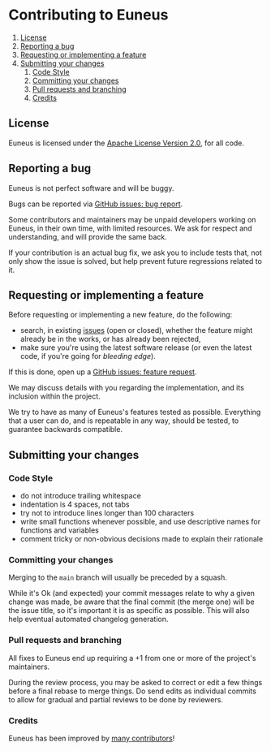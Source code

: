 # Contributing to Euneus

1. [License](#license)
1. [Reporting a bug](#reporting-a-bug)
1. [Requesting or implementing a feature](#requesting-or-implementing-a-feature)
1. [Submitting your changes](#submitting-your-changes)
   1. [Code Style](#code-style)
   1. [Committing your changes](#committing-your-changes)
   1. [Pull requests and branching](#pull-requests-and-branching)
   1. [Credits](#credits)

## License

Euneus is licensed under the [Apache License Version 2.0](LICENSE.md), for all code.

## Reporting a bug

Euneus is not perfect software and will be buggy.

Bugs can be reported via
[GitHub issues: bug report](https://github.com/williamthome/euneus/issues/new?template=bug_report.md).

Some contributors and maintainers may be unpaid developers working on Euneus, in their own time,
with limited resources. We ask for respect and understanding, and will provide the same back.

If your contribution is an actual bug fix, we ask you to include tests that, not only show the issue
is solved, but help prevent future regressions related to it.

## Requesting or implementing a feature

Before requesting or implementing a new feature, do the following:

- search, in existing [issues](https://github.com/williamthome/euneus/issues) (open or closed),
whether the feature might already be in the works, or has already been rejected,
- make sure you're using the latest software release (or even the latest code, if you're going for
_bleeding edge_).

If this is done, open up a
[GitHub issues: feature request](https://github.com/williamthome/euneus/issues/new?template=feature_request.md).

We may discuss details with you regarding the implementation, and its inclusion within the project.

We try to have as many of Euneus's features tested as possible. Everything that a user can do,
and is repeatable in any way, should be tested, to guarantee backwards compatible.

## Submitting your changes

### Code Style

- do not introduce trailing whitespace
- indentation is 4 spaces, not tabs
- try not to introduce lines longer than 100 characters
- write small functions whenever possible, and use descriptive names for functions and variables
- comment tricky or non-obvious decisions made to explain their rationale

### Committing your changes

Merging to the `main` branch will usually be preceded by a squash.

While it's Ok (and expected) your commit messages relate to why a given change was made, be aware
that the final commit (the merge one) will be the issue title, so it's important it is as specific
as possible. This will also help eventual automated changelog generation.

### Pull requests and branching

All fixes to Euneus end up requiring a +1 from one or more of the project's maintainers.

During the review process, you may be asked to correct or edit a few things before a final rebase
to merge things. Do send edits as individual commits to allow for gradual and partial reviews to be
done by reviewers.

### Credits

Euneus has been improved by
[many contributors](https://github.com/williamthome/euneus/graphs/contributors)!
